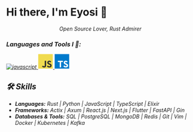 # Hi there, I'm Eyosi 👋
<p align="center">
  <em>
    Open Source Lover, Rust Admirer
</p>



<h3 align="left">Languages and Tools I 💖:</h3>
<p align="left">
  <a href=""> <img src="https://www.rust-lang.org/static/images/rust-social.jpg" alt="javascript" width="40" height="40"/> </a>
   <a href=""> <img src="https://raw.githubusercontent.com/devicons/devicon/master/icons/javascript/javascript-original.svg" alt="javascript" width="40" height="40"/> </a>
   <a href="" target="_blank" rel="noreferrer"> <img src="https://raw.githubusercontent.com/devicons/devicon/master/icons/typescript/typescript-original.svg" alt="typescript" width="40" height="40"/> </a>

</p>

## 🛠️ Skills

- <strong>Languages:</strong> Rust | Python | JavaScript | TypeScript | Elixir 
- <strong>Frameworks:</strong> Actix | Axum | React.js | Next.js | Flutter | FastAPI | Gin  
- <strong>Databases & Tools:</strong> SQL | PostgreSQL | MongoDB | Redis | Git | Vim | Docker | Kubernetes | Kafka
